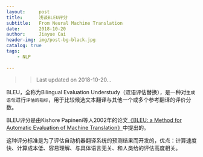 ```yaml
---
layout:     post
title:      浅谈BLEU评分
subtitle:   From Neural Machine Translation
date:       2018-10-20
author:     Jiayue Cai
header-img: img/post-bg-black.jpg
catalog: true
tags:
    - NLP
    
---
```



>>Last updated on 2018-10-20... 

BLEU，全称为Bilingual Evaluation Understudy（双语评估替换），是一种对`生成语句`进行`评估的指标`，用于比较候选文本翻译与其他一个或多个参考翻译的评价分数。

BLEU评分是由Kishore Papineni等人2002年的论文[《BLEU: a Method for Automatic Evaluation of Machine Translation》](http://www.aclweb.org/anthology/P02-1040.pdf)中提出的。

这种评分标准是为了评估自动机器翻译系统的预测结果而开发的，优点：计算速度快、计算成本低、容易理解、与具体语言无关、和人类给的评估高度相关。


